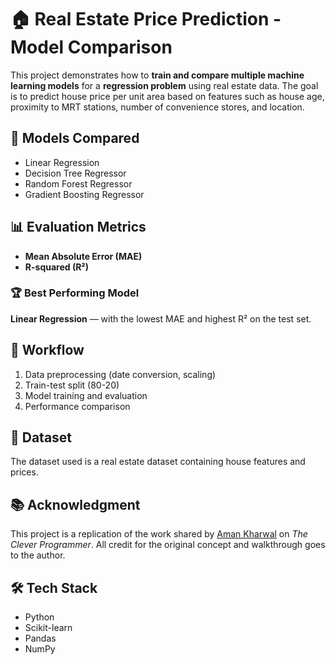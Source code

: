 # 🏠 Real Estate Price Prediction - Model Comparison

This project demonstrates how to **train and compare multiple machine learning models** for a **regression problem** using real estate data. The goal is to predict house price per unit area based on features such as house age, proximity to MRT stations, number of convenience stores, and location.

## 🚀 Models Compared
- Linear Regression
- Decision Tree Regressor
- Random Forest Regressor
- Gradient Boosting Regressor

## 📊 Evaluation Metrics
- **Mean Absolute Error (MAE)**
- **R-squared (R²)**

### 🏆 Best Performing Model
**Linear Regression** — with the lowest MAE and highest R² on the test set.

## 🧪 Workflow
1. Data preprocessing (date conversion, scaling)
2. Train-test split (80-20)
3. Model training and evaluation
4. Performance comparison

## 📁 Dataset
The dataset used is a real estate dataset containing house features and prices.

## 📚 Acknowledgment
This project is a replication of the work shared by [Aman Kharwal](https://thecleverprogrammer.com/2024/02/19/compare-multiple-machine-learning-models/) on *The Clever Programmer*. All credit for the original concept and walkthrough goes to the author.

## 🛠️ Tech Stack
- Python
- Scikit-learn
- Pandas
- NumPy

